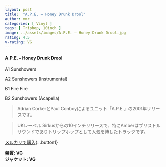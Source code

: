 ```yaml
---
layout: post
title:  "A.P.E. – Honey Drunk Drool"
author: mmr
categories: [ Vinyl ]
tags: [ Triphop, 10inch ]
image: ../assets/images/A.P.E. – Honey Drunk Drool.jpg
rating: 4.5
v-rating: VG
---
```


#### A.P.E. – Honey Drunk Drool

A1  Sunshowers

A2  Sunshowers (Instrumental)

B1  Fire Fire

B2  Sunshowers (Acapella)

> Adrian CorkerとPaul Conboyによるユニット「A.P.E.」の2001年リリースです。

> UKレーベル Sirkusからの10インチリリースで、特にAmberはブリストルサウンドでありトリップホップとして人気を博したトラックです。



[メルカリで購入](https://jp.mercari.com/item/m79495352400){: .button1}


<div class="mt-4 mb-4 d-flex align-items-center">
<strong class="mr-1">盤質: VG</strong>
</div>
<div class="mt-4 mb-4 d-flex align-items-center">
<strong class="mr-1">ジャケット: VG</strong>
</div>
